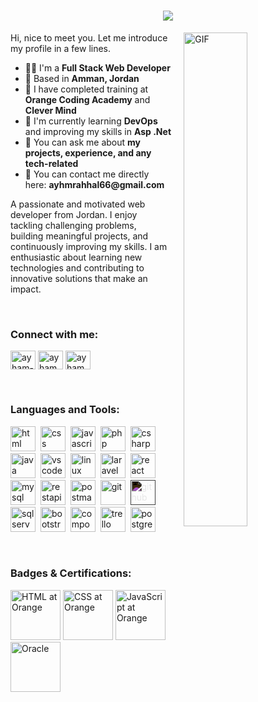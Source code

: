 <h1 align="center">
  <img src="https://readme-typing-svg.herokuapp.com/?font=Tourney&center=true&color=00b2df&size=50&width=750&height=100&lines=Hi%20👋,%20I'm%20Ayhm%20Rahhal"/>
</h1>

<img align="right" alt="GIF" src="https://github.com/abhisheknaiidu/abhisheknaiidu/blob/master/code.gif?raw=true" width="45%" style="margin-left:20px;" />
<p width="45%">
Hi, nice to meet you. Let me introduce my profile in a few lines.
  <ul>
    <li>👨‍💻 I'm a <b>Full Stack Web Developer</b></li>
    <li>📍 Based in <b>Amman, Jordan</b></li>
    <li>🏢 I have completed training at <b>Orange Coding Academy</b> and <b>Clever Mind</b></li>
    <li>🌱 I'm currently learning <b>DevOps</b> and improving my skills in <b>Asp .Net</b></li>
    <li>💬 You can ask me about <b>my projects, experience, and any tech-related</b></li>
    <li>📮 You can contact me directly here: <b>ayhmrahhal66@gmail.com</b></li>
  </ul>
A passionate and motivated web developer from Jordan. I enjoy tackling challenging problems, building meaningful projects, and continuously improving my skills. I am enthusiastic about learning new technologies and contributing to innovative solutions that make an impact.
</p>
<br />


<h3 align="left">Connect with me:</h3>
<p align="left">
<a href="https://www.linkedin.com/in/ayhm-rahhal/" target="blank"><img align="center" src="https://raw.githubusercontent.com/rahuldkjain/github-profile-readme-generator/master/src/images/icons/Social/linked-in-alt.svg" alt="ayham-rahhal" height="30" width="40" /></a>
<a href="https://fb.com/ayham.rahhal" target="blank"><img align="center" src="https://raw.githubusercontent.com/rahuldkjain/github-profile-readme-generator/master/src/images/icons/Social/facebook.svg" alt="ayham.rahhal" height="30" width="40" /></a>
<a href="https://www.instagram.com/ayhmrahhal/" target="blank"><img align="center" src="https://raw.githubusercontent.com/rahuldkjain/github-profile-readme-generator/master/src/images/icons/Social/instagram.svg" alt="ayham.rahhal" height="30" width="40" /></a>
</p>
</br>

<h3 align="left">Languages and Tools:</h3>
<p align="left">
  <!-- HTML -->
  <img src="https://cdn.jsdelivr.net/gh/devicons/devicon/icons/html5/html5-original.svg" alt="html" width="40" height="40"/>&nbsp;
  <!-- CSS -->
  <img src="https://cdn.jsdelivr.net/gh/devicons/devicon/icons/css3/css3-original.svg" alt="css" width="40" height="40"/>&nbsp;
  <!-- JavaScript -->
  <img src="https://cdn.jsdelivr.net/gh/devicons/devicon/icons/javascript/javascript-original.svg" alt="javascript" width="40" height="40"/>&nbsp;
  <!-- PHP -->
  <img src="https://cdn.jsdelivr.net/gh/devicons/devicon/icons/php/php-original.svg" alt="php" width="40" height="40"/>&nbsp;
  <!-- C# -->
  <img src="https://cdn.jsdelivr.net/gh/devicons/devicon/icons/csharp/csharp-original.svg" alt="csharp" width="40" height="40"/>&nbsp;
  <!-- Java -->
  <img src="https://cdn.jsdelivr.net/gh/devicons/devicon/icons/java/java-original.svg" alt="java" width="40" height="40"/>&nbsp;
  <!-- VS Code -->
  <img src="https://cdn.jsdelivr.net/gh/devicons/devicon/icons/vscode/vscode-original.svg" alt="vscode" width="40" height="40"/>&nbsp;
  <!-- Linux -->
  <img src="https://cdn.jsdelivr.net/gh/devicons/devicon/icons/linux/linux-original.svg" alt="linux" width="40" height="40"/>&nbsp;
  <!-- Laravel -->
  <img src="https://cdn.jsdelivr.net/gh/devicons/devicon/icons/laravel/laravel-original.svg" alt="laravel" width="40" height="40"/>&nbsp;
  <!-- React -->
  <img src="https://cdn.jsdelivr.net/gh/devicons/devicon/icons/react/react-original.svg" alt="react" width="40" height="40"/>&nbsp;
  <!-- MySQL -->
  <img src="https://cdn.jsdelivr.net/gh/devicons/devicon/icons/mysql/mysql-original.svg" alt="mysql" width="40" height="40"/>&nbsp;
  <!-- RESTful APIs -->
  <img src="https://img.icons8.com/external-flat-juicy-fish/60/000000/external-api-coding-and-development-flat-flat-juicy-fish.png" alt="restapi" width="40" height="40"/>&nbsp;
  <!-- Postman -->
  <img src="https://www.vectorlogo.zone/logos/getpostman/getpostman-icon.svg" alt="postman" width="40" height="40"/>&nbsp;
  <!-- Git -->
  <img src="https://cdn.jsdelivr.net/gh/devicons/devicon/icons/git/git-original.svg" alt="git" width="40" height="40"/>&nbsp;
  <!-- GitHub -->
  <img src="https://cdn.jsdelivr.net/gh/devicons/devicon/icons/github/github-original.svg" alt="github" width="40" height="40" style="filter: invert(1);"/>
  <!-- SQL Server -->
  <img src="https://img.icons8.com/color/48/000000/microsoft-sql-server.png" alt="sqlserver" width="40" height="40"/>&nbsp;
  <!-- Bootstrap -->
  <img src="https://cdn.jsdelivr.net/gh/devicons/devicon/icons/bootstrap/bootstrap-original.svg" alt="bootstrap" width="40" height="40"/>&nbsp;
  <!-- Composer -->
  <img src="https://cdn.jsdelivr.net/gh/devicons/devicon/icons/composer/composer-original.svg" alt="composer" width="40" height="40"/>&nbsp;
  <!-- Trello -->
  <img src="https://cdn.jsdelivr.net/gh/devicons/devicon/icons/trello/trello-plain.svg" alt="trello" width="40" height="40"/>&nbsp;
  <!-- PostgreSQL -->
  <img src="https://cdn.jsdelivr.net/gh/devicons/devicon/icons/postgresql/postgresql-original.svg" alt="postgresql" width="40" height="40"/>&nbsp;
</p>
</br>
<h3 align="left">Badges & Certifications:</h3>
<p align="left">
    <img src="https://coursat.orange.jo/pluginfile.php/47/badges/badgeimage/16/f3" alt="HTML at Orange" width="80" height="80" style="transition: transform 0.3s;" onmouseover="this.style.transform='scale(1.5)'" onmouseout="this.style.transform='scale(1)'" />
    <img src="https://coursat.orange.jo/pluginfile.php/48/badges/badgeimage/4/f3" alt="CSS at Orange" width="80" height="80" style="transition: transform 0.3s;" onmouseover="this.style.transform='scale(1.5)'" onmouseout="this.style.transform='scale(1)'" />
    <img src="https://coursat.orange.jo/pluginfile.php/45/badges/badgeimage/12/f3" alt="JavaScript at Orange" width="80" height="80" style="transition: transform 0.3s;" onmouseover="this.style.transform='scale(1.5)'" onmouseout="this.style.transform='scale(1)'" />
    <img src="https://objectstorage.us-phoenix-1.oraclecloud.com/p/c3pofC7CHkSqKCRIe7q91rfgM9hXgQQW-GN-CtR9tbzkW4HIN0H02OJ8xwoeHPO_/n/axdnydvy8b2d/b/BCKMLPHXDEV_IMAGES/o/img/PROD/Learning-Path_badge_default.png" alt="Oracle" width="80" height="80" style="transition: transform 0.3s;" onmouseover="this.style.transform='scale(1.5)'" onmouseout="this.style.transform='scale(1)'" />
</p>



